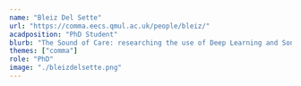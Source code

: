 ```yaml
---
name: "Bleiz Del Sette"
url: "https://comma.eecs.qmul.ac.uk/people/bleiz/"
acadposition: "PhD Student"
blurb: "The Sound of Care: researching the use of Deep Learning and Sonification for the daily support of people with Chronic Primary Pain"
themes: ["comma"]
role: "PhD"
image: "./bleizdelsette.png"
---
```

